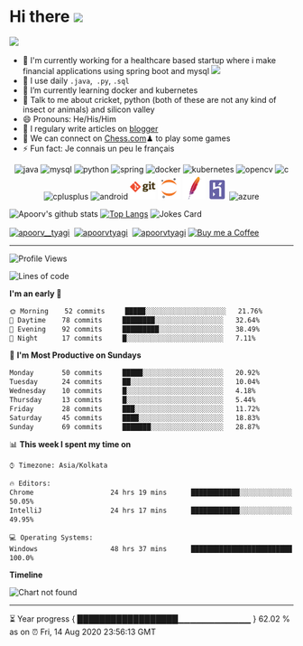 # Hi there <img src="https://github.com/TheDudeThatCode/TheDudeThatCode/blob/master/Assets/Hi.gif" width="29px"> 
![](https://camo.githubusercontent.com/992babdffd8c74a1502de375fbdf7e4d54773242/68747470733a2f2f6d656469612e67697068792e636f6d2f6d656469612f53576f536b4e36447854737a71494b4571762f67697068792e676966)
- 🏦 I'm currently working for a healthcare based startup where i make financial applications using spring boot and mysql 
      <img src="https://media.giphy.com/media/WUlplcMpOCEmTGBtBW/giphy.gif" width="30">
- 🤔 I use daily ```.java```,``` .py```, ```.sql```
- 🌱 I’m currently learning docker and kubernetes
- 💬 Talk to me about cricket, python (both of these are not any kind of insect or animals) and silicon valley
- 😄 Pronouns: He/His/Him
- 📝 I regulary write articles on [blogger](https://apoorvtyagi133.blogspot.com/)
- 👯 We can connect on [Chess.com](https://www.chess.com/member/sweetxcyanide)♟ to play some games
- ⚡ Fun fact: Je connais un peu le français


<p align="center">
<img src="https://devicons.github.io/devicon/devicon.git/icons/java/java-original-wordmark.svg" alt="java" width="55" height="55"/> 
<img src="https://devicons.github.io/devicon/devicon.git/icons/mysql/mysql-original-wordmark.svg" alt="mysql" width="55" height="60"/> 
<img src="https://devicons.github.io/devicon/devicon.git/icons/python/python-original-wordmark.svg" alt="python" width="60" height="60"/>
<img src="https://www.vectorlogo.zone/logos/springio/springio-icon.svg" alt="spring" width="35" height="35"/>
<img src="https://devicons.github.io/devicon/devicon.git/icons/docker/docker-original-wordmark.svg" alt="docker" width="45" height="40"/> 
<img src="https://www.vectorlogo.zone/logos/kubernetes/kubernetes-icon.svg" alt="kubernetes" width="40" height="40"/>
<img src="https://www.vectorlogo.zone/logos/opencv/opencv-icon.svg" alt="opencv" width="40" height="40"/> 
<img src="https://devicons.github.io/devicon/devicon.git/icons/c/c-original.svg" alt="c" width="40" height="40"/> 
<img src="https://devicons.github.io/devicon/devicon.git/icons/cplusplus/cplusplus-original.svg" alt="cplusplus" width="40" height="40"/> 
<img src="https://devicons.github.io/devicon/devicon.git/icons/android/android-original-wordmark.svg" alt="android" width="40" height="40"/>
<img src="https://raw.githubusercontent.com/github/explore/80688e429a7d4ef2fca1e82350fe8e3517d3494d/topics/git/git.png" alt="GIT" width="45" height="45"/> 
<img src="https://raw.githubusercontent.com/github/explore/80688e429a7d4ef2fca1e82350fe8e3517d3494d/topics/jupyter-notebook/jupyter-notebook.png" alt="IPYNB" width="40" height="40"/> 
<img src="https://raw.githubusercontent.com/github/explore/80688e429a7d4ef2fca1e82350fe8e3517d3494d/topics/maven/maven.png" alt="MAVEN" width="40" height="40"/>
<img src="https://raw.githubusercontent.com/devicons/devicon/master/icons/heroku/heroku-plain.svg" alt="HEROKU" width="35" height="35"/> 
<img src="https://www.vectorlogo.zone/logos/microsoft_azure/microsoft_azure-icon.svg" alt="azure" width="40" height="40"/> 
</p>


![Apoorv's github stats](https://github-readme-stats.vercel.app/api?username=apoorvtyagi&show_icons=true&title_color=ffc857&icon_color=8ac926&text_color=daf7dc&bg_color=151515&hide=["stars"])
[![Top Langs](https://github-readme-stats.vercel.app/api/top-langs/?username=apoorvtyagi&layout=compact&text_color=daf7dc&bg_color=151515)](https://github.com/anuraghazra/github-readme-stats)
<img src="https://readme-jokes.vercel.app/api" alt="Jokes Card" />

<a href="https://twitter.com/apoorv__tyagi" target="blank"><img align="center" src="https://cdn.jsdelivr.net/npm/simple-icons@3.0.1/icons/twitter.svg" alt="apoorv__tyagi" height="20" width="20" /></a>&nbsp;
<a href="https://linkedin.com/in/apoorvtyagi" target="blank"><img align="center" src="https://cdn.jsdelivr.net/npm/simple-icons@3.0.1/icons/linkedin.svg" alt="apoorvtyagi" height="20" width="20" /></a>&nbsp;
<a href="https://medium.com/@apoorvtyagi" target="blank"><img align="center" src="https://cdn.jsdelivr.net/npm/simple-icons@3.0.1/icons/medium.svg" alt="apoorvtyagi" height="20" width="20" /></a>
<a href="https://www.buymeacoffee.com/apoorvtyagi"><img align="center" alt="Buy me a Coffee" width="22px" src="https://cdn.jsdelivr.net/npm/simple-icons@3.0.1/icons/buymeacoffee.svg" /></a>

---
<!--START_SECTION:activity-->
<!--END_SECTION:activity-->

<!--START_SECTION:waka-->
![Profile Views](http://img.shields.io/badge/Profile%20Views-628-blue)

![Lines of code](https://img.shields.io/badge/From%20Hello%20World%20I've%20written-268287%20Lines%20of%20code-blue)

**I'm an early 🐤** 

```text
🌞 Morning    52 commits     █████░░░░░░░░░░░░░░░░░░░░   21.76% 
🌆 Daytime    78 commits     ████████░░░░░░░░░░░░░░░░░   32.64% 
🌃 Evening    92 commits     █████████░░░░░░░░░░░░░░░░   38.49% 
🌙 Night      17 commits     █░░░░░░░░░░░░░░░░░░░░░░░░   7.11%

```
📅 **I'm Most Productive on Sundays** 

```text
Monday       50 commits     █████░░░░░░░░░░░░░░░░░░░░   20.92% 
Tuesday      24 commits     ██░░░░░░░░░░░░░░░░░░░░░░░   10.04% 
Wednesday    10 commits     █░░░░░░░░░░░░░░░░░░░░░░░░   4.18% 
Thursday     13 commits     █░░░░░░░░░░░░░░░░░░░░░░░░   5.44% 
Friday       28 commits     ███░░░░░░░░░░░░░░░░░░░░░░   11.72% 
Saturday     45 commits     ████░░░░░░░░░░░░░░░░░░░░░   18.83% 
Sunday       69 commits     ███████░░░░░░░░░░░░░░░░░░   28.87%

```


📊 **This week I spent my time on** 

```text
⌚︎ Timezone: Asia/Kolkata

🔥 Editors: 
Chrome                   24 hrs 19 mins      ████████████░░░░░░░░░░░░░   50.05% 
IntelliJ                 24 hrs 17 mins      ████████████░░░░░░░░░░░░░   49.95%

💻 Operating Systems: 
Windows                  48 hrs 37 mins      █████████████████████████   100.0%

```

**Timeline**

![Chart not found](https://github.com/ApoorvTyagi/ApoorvTyagi/blob/master/charts/bar_graph.png) 


<!--END_SECTION:waka-->
---
⏳ Year progress { ██████████████████▁▁▁▁▁▁▁▁▁▁▁▁ } 62.02 % as on ⏰ Fri, 14 Aug 2020 23:56:13 GMT

